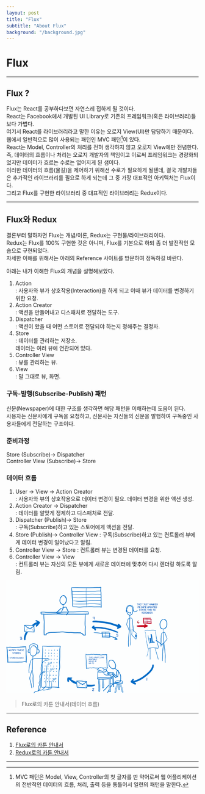 ```yaml
---
layout: post
title: "Flux"
subtitle: "About Flux"
background: "/background.jpg"
---
```


# Flux

***

## Flux ?  
Flux는 React를 공부하다보면 자연스레 접하게 될 것이다.  
React는 Facebook에서 개발된 UI Library로 기존의 프레임워크(혹은 라이브러리)들보다 가볍다.  
여기서 React를 라이브러리라고 말한 이유는 오로지 View(UI)만 담당하기 때문이다.  
웹에서 일반적으로 많이 사용되는 패턴인 MVC 패턴[^MVC]이 있다.  
React는 Model, Controller의 처리를 전혀 생각하지 않고 오로지 View에만 전념한다.  
즉, 데이터의 흐름이나 처리는 오로지 개발자의 책임이고 이로써 프레임워크는 경량화되었지만 데이터가 흐르는 수로는 없어지게 된 샘이다.  
이러한 데이터의 흐름(물길)을 제어하기 위해선 수로가 필요하게 될텐데, 결국 개발자들은 추가적인 라이브러리를 필요로 하게 되는데 그 중 가장 대표적인 아키텍처는 Flux이다.  
그리고 Flux를 구현한 라이브러리 중 대표적인 라이브러리는 Redux이다.  

[^MVC]: MVC 패턴은 Model, View, Controller의 첫 글자를 딴 약어로써 웹 어플리케이션의 전반적인 데이터의 흐름, 처리, 출력 등을 통틀어서 일련의 패턴을 말한다.  

***

## Flux와 Redux  
결론부터 말하자면 Flux는 개념/이론, Redux는 구현물/라이브러리이다.  
Redux는 Flux를 100% 구현한 것은 아니며, Flux를 기본으로 하되 좀 더 발전적인 모습으로 구현되었다.  
자세한 이해를 위해서는 아래의 Reference 사이트를 방문하여 정독하길 바란다. 

아래는 내가 이해한 Flux의 개념을 설명해보았다.  
1. Action  
: 사용자와 뷰가 상호작용(Interaction)을 하게 되고 이때 뷰가 데이터를 변경하기 위한 요청.  
2. Action Creator  
: 액션을 만들어내고 디스패처로 전달하는 도구.  
3. Dispatcher  
: 액션이 왔을 때 어떤 스토어로 전달되야 하는지 정해주는 결정자.  
4. Store  
: 데이터를 관리하는 저장소.  
데이터는 여러 뷰에 연관되어 있다.  
5. Controller View  
: 뷰를 관리하는 뷰.  
6. View  
: 말 그대로 뷰, 화면.  

### 구독-발행(Subscribe-Publish) 패턴  
신문(Newspaper)에 대한 구조를 생각하면 해당 패턴을 이해하는데 도움이 된다.  
사용자는 신문사에게 구독을 요청하고, 신문사는 자신들의 신문을 발행하여 구독중인 사용자들에게 전달하는 구조이다.  

### 준비과정  
Store (Subscribe)-> Dispatcher  
Controller View (Subscribe)-> Store  

### 데이터 흐름  
1. User -> View -> Action Creator  
: 사용자와 뷰의 상호작용으로 데이터 변경이 필요.  데이터 변경을 위한 액션 생성.  
2. Action Creator -> Dispatcher  
: 데이터를 알맞게 정제하고 디스패처로 전달.  
3. Dispatcher (Publish)-> Store  
: 구독(Subscribe)하고 있는 스토어에게 액션을 전달.  
4. Store (Publish)-> Controller View
: 구독(Subscribe)하고 있는 컨트롤러 뷰에게 데이터 변경이 일어났다고 알림.  
5. Controller View -> Store
: 컨트롤러 뷰는 변경된 데이터를 요청.  
6. Controller View -> View  
: 컨트롤러 뷰는 자신의 모든 뷰에게 새로운 데이터에 맞추어 다시 렌더링 하도록 알림.  

![DataFlow](../images/2018-11-19-DataFlow.png)
> Flux로의 카툰 안내서(데이터 흐름)

***

## Reference
1. [Flux로의 카툰 안내서](https://bestalign.github.io/2015/10/06/cartoon-guide-to-flux/)  
2. [Redux로의 카툰 안내서](https://bestalign.github.io/2015/10/26/cartoon-intro-to-redux/)  

***

